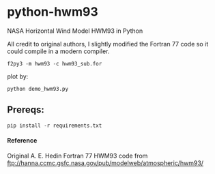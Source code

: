 # python-hwm93
NASA Horizontal Wind Model HWM93 in Python

All credit to original authors, I slightly modified the Fortran 77 
code so it could compile in a modern compiler. 

```
f2py3 -m hwm93 -c hwm93_sub.for 
```
plot by:
```
python demo_hwm93.py
```

Prereqs:
--------
``` pip install -r requirements.txt ```

#### Reference
Original A. E. Hedin Fortran 77 HWM93 code from
ftp://hanna.ccmc.gsfc.nasa.gov/pub/modelweb/atmospheric/hwm93/
